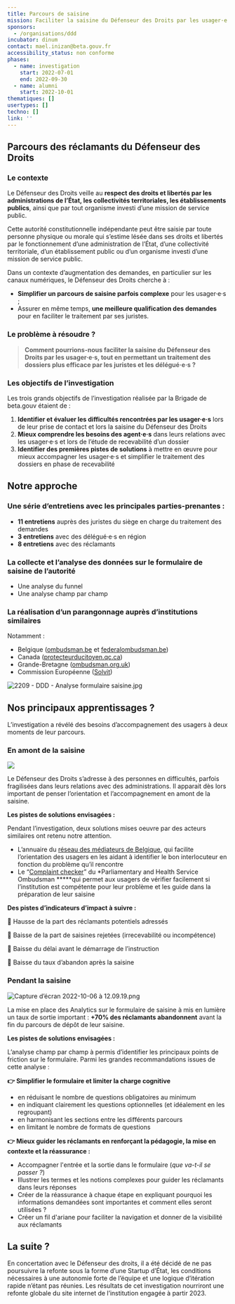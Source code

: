 ```yaml
---
title: Parcours de saisine
mission: Faciliter la saisine du Défenseur des Droits par les usager·e·s, tout en permettant un traitement des dossiers plus efficace par les juristes et les délégué·e·s
sponsors:
  - /organisations/ddd
incubator: dinum
contact: mael.inizan@beta.gouv.fr
accessibility_status: non conforme
phases:
  - name: investigation
    start: 2022-07-01
    end: 2022-09-30
  - name: alumni
    start: 2022-10-01
thematiques: []
usertypes: []
techno: []
link: ''
---
```

## Parcours des réclamants du Défenseur des Droits

### Le contexte

Le Défenseur des Droits veille au **respect des droits et libertés par les administrations de l’État, les collectivités territoriales, les établissements publics**, ainsi que par tout organisme investi d’une mission de service public.

Cette autorité constitutionnelle indépendante peut être saisie par toute personne physique ou morale qui s’estime lésée dans ses droits et libertés par le fonctionnement d’une administration de l’État, d’une collectivité territoriale, d’un établissement public ou d’un organisme investi d’une mission de service public.

Dans un contexte d’augmentation des demandes, en particulier sur les canaux numériques, le Défenseur des Droits cherche à :

* **Simplifier un parcours de saisine parfois complexe** pour les usager·e·s ;
* Assurer en même temps, **une meilleure qualification des demandes** pour en faciliter le traitement par ses juristes.

### Le problème à résoudre ?

> **Comment pourrions-nous faciliter la saisine du Défenseur des Droits par les usager·e·s, tout en permettant un traitement des dossiers plus efficace par les juristes et les délégué·e·s ?**

### Les objectifs de l’investigation

Les trois grands objectifs de l’investigation réalisée par la Brigade de beta.gouv étaient de :

1. **Identifier et évaluer les difficultés rencontrées par les usager·e·s** lors de leur prise de contact et lors la saisine du Défenseur des Droits
2. **Mieux comprendre les besoins des agent·e·s** dans leurs relations avec les usager·e·s et lors de l’étude de recevabilité d’un dossier
3. **Identifier des premières pistes de solutions** à mettre en œuvre pour mieux accompagner les usager·e·s et simplifier le traitement des dossiers en phase de recevabilité

## Notre approche

### Une série d’entretiens avec les principales parties-prenantes :

* **11 entretiens** auprès des juristes du siège en charge du traitement des demandes
* **3 entretiens** avec des délégué·e·s en région
* **8 entretiens** avec des réclamants

### La collecte et l’analyse des données sur le formulaire de saisine de l’autorité

* Une analyse du funnel
* Une analyse champ par champ

### La réalisation d’un parangonnage auprès d’institutions similaires

Notamment :

* Belgique ([ombudsman.be](https://www.ombudsman.be/fr) et [federalombudsman.be](https://www.federalombudsman.be/fr/formulaire-de-plainte))
* Canada ([protecteurducitoyen.qc.ca](https://protecteurducitoyen.qc.ca/fr/porter-plainte/formulaires-de-plainte/porter-plainte-en-ligne#))
* Grande-Bretagne ([ombudsman.org.uk](https://www.ombudsman.org.uk/))
* Commission Européenne ([Solvit](https://ec.europa.eu/solvit/index_en.htm))

![2209 - DDD - Analyse formulaire saisine.jpg](/img/netlifycms/2209.-.ddd.-.analyse.formulaire.saisine1.jpg)

## Nos principaux apprentissages ?

L’investigation a révélé des besoins d’accompagnement des usagers à deux moments de leur parcours.

### En amont de la saisine

![](/img/netlifycms/capture.d.e.cran.2022-10-06.a.11.08.03-.png)

Le Défenseur des Droits s’adresse à des personnes en difficultés, parfois fragilisées dans leurs relations avec des administrations. Il apparait dès lors important de penser l’orientation et l’accompagnement en amont de la saisine.

**Les pistes de solutions envisagées :**

Pendant l’investigation, deux solutions mises oeuvre par des acteurs similaires ont retenu notre attention.

* L’annuaire du [réseau des médiateurs de Belgique](http://ombudsman.org.uk), qui facilite l’orientation des usagers en les aidant à identifier le bon interlocuteur en fonction du problème qu’il rencontre
* Le “[Complaint checker](https://www.ombudsman.org.uk/#complaint-checker)” du \*Parliamentary and Health Service Ombudsman \*\*\*\*\*qui permet aux usagers de vérifier facilement si l’institution est compétente pour leur problème et les guide dans la préparation de leur saisine

**Des pistes d’indicateurs d’impact à suivre :**

🎯 Hausse de la part des réclamants potentiels adressés

🎯 Baisse de la part de saisines rejetées (irrecevabilité ou incompétence)

🎯 Baisse du délai avant le démarrage de l’instruction

🎯 Baisse du taux d’abandon après la saisine

### Pendant la saisine

![Capture d’écran 2022-10-06 à 12.09.19.png](/img/netlifycms/capture.d.e.cran.2022-10-06.a.12.09.19-.png)

La mise en place des Analytics sur le formulaire de saisine à mis en lumière un taux de sortie important : **+70% des réclamants abandonnent** avant la fin du parcours de dépôt de leur saisine.

**Les pistes de solutions envisagées :**

L’analyse champ par champ à permis d’identifier les principaux points de friction sur le formulaire. Parmi les grandes recommandations issues de cette analyse :

**👉 Simplifier le formulaire et limiter la charge cognitive**

* en réduisant le nombre de questions obligatoires au minimum
* en indiquant clairement les questions optionnelles (et idéalement en les regroupant)
* en harmonisant les sections entre les différents parcours
* en limitant le nombre de formats de questions

**👉 Mieux guider les réclamants en renforçant la pédagogie, la mise en contexte et la réassurance :**

* Accompagner l'entrée et la sortie dans le formulaire (*que va-t-il se passer ?*)
* Illustrer les termes et les notions complexes pour guider les réclamants dans leurs réponses
* Créer de la réassurance à chaque étape en expliquant pourquoi les informations demandées sont importantes et comment elles seront utilisées ?
* Créer un fil d'ariane pour faciliter la navigation et donner de la visibilité aux réclamants

## La suite ?

En concertation avec le Défenseur des droits, il a été décidé de ne pas poursuivre la refonte sous la forme d’une Startup d’État, les conditions nécessaires à une autonomie forte de l’équipe et une logique d’itération rapide n’étant pas réunies. Les résultats de cet investigation nourriront une refonte globale du site internet de l’institution engagée à partir 2023.